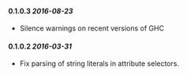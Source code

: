 #### 0.1.0.3 *2016-08-23*

* Silence warnings on recent versions of GHC

#### 0.1.0.2 *2016-03-31*

* Fix parsing of string literals in attribute selectors.
